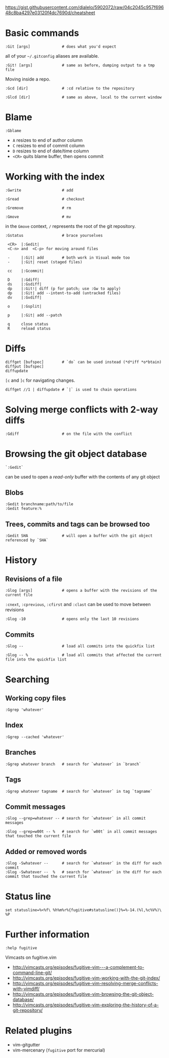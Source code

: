 https://gist.githubusercontent.com/dialelo/5902072/raw/04c2045c957f69648c8ba4297e03120f4dc7690d/cheatsheet

# Basic commands

    :Git [args]              # does what you'd expect

all of your `~/.gitconfig` aliases are available.

    :Git! [args]             # same as before, dumping output to a tmp file

Moving inside a repo.

    :Gcd [dir]               # :cd relative to the repository

    :Glcd [dir]              # same as above, local to the current window

# Blame

    :Gblame

- `A` resizes to end of author column
- `C` resizes to end of commit column
- `D` resizes to end of date/time column
- `<CR>` quits blame buffer, then opens commit

# Working with the index

    :Gwrite                  # add

    :Gread                   # checkout

    :Gremove                 # rm

    :Gmove                   # mv

in the `Gmove` context, `/` represents the root of the git repository.

    :Gstatus                 # brace yourselves

     <CR>  |:Gedit|
     <C-n> and  <C-p> for moving around files

     -     |:Git| add        # both work in Visual mode too
     -     |:Git| reset (staged files)

     cc    |:Gcommit|

     D     |:Gdiff|
     ds    |:Gsdiff|
     dp    |:Git!| diff (p for patch; use :Gw to apply)
     dp    |:Git| add --intent-to-add (untracked files)
     dv    |:Gvdiff|

     o     |:Gsplit|

     p     |:Git| add --patch

     q     close status
     R     reload status

# Diffs

    diffget [bufspec]        # `do` can be used instead (*d*iff *o*btain)
    diffput [bufspec]
    diffupdate

`[c` and `]c` for navigating changes.

    diffget //1 | diffupdate # `|` is used to chain operations

# Solving merge conflicts with 2-way diffs

    :Gdiff                   # on the file with the conflict

# Browsing the git object database

    `:Gedit`

can be used to open a _read-only_ buffer with the contents of any git object

## Blobs

    :Gedit branchname:path/to/file
    :Gedit feature:%

## Trees, commits and tags can be browsed too

    :Gedit SHA               # will open a buffer with the git object referenced by `SHA`

# History

## Revisions of a file

    :Glog [args]             # opens a buffer with the revisions of the current file

`:cnext`, `:cprevious`, `:cfirst` and `:clast` can be used to move between revisions

    :Glog -10                # opens only the last 10 revisions

## Commits

    :Glog --                 # load all commits into the quickfix list

    :Glog -- %               # load all commits that affected the current file into the quickfix list

# Searching

## Working copy files

    :Ggrep 'whatever'

## Index

    :Ggrep --cached 'whatever'

## Branches

    :Ggrep whatever branch   # search for `whatever` in `branch`

## Tags

    :Ggrep whatever tagname  # search for `whatever` in tag `tagname`

## Commit messages

    :Glog --grep=whatever -- # search for `whatever` in all commit messages

    :Glog --grep=w00t -- %   # search for `w00t` in all commit messages that touched the current file

## Added or removed words

    :Glog -Swhatever --      # search for `whatever` in the diff for each commit
    :Glog -Swhatever --  %   # search for `whatever` in the diff for each commit that touched the current file

# Status line

    set statusline=%<%f\ %h%m%r%{fugitive#statusline()}%=%-14.(%l,%c%V%)\ %P

# Further information

    :help fugitive

Vimcasts on fugitive.vim

- http://vimcasts.org/episodes/fugitive-vim---a-complement-to-command-line-git/
- http://vimcasts.org/episodes/fugitive-vim-working-with-the-git-index/
- http://vimcasts.org/episodes/fugitive-vim-resolving-merge-conflicts-with-vimdiff/
- http://vimcasts.org/episodes/fugitive-vim-browsing-the-git-object-database/
- http://vimcasts.org/episodes/fugitive-vim-exploring-the-history-of-a-git-repository/

# Related plugins

- vim-gitgutter
- vim-mercenary (`fugitive` port for mercurial)
